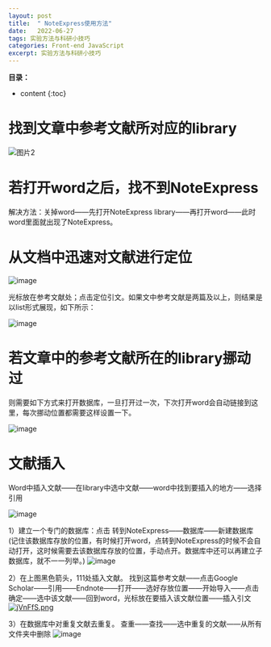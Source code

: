 ```yaml
---
layout: post
title:  " NoteExpress使用方法"
date:   2022-06-27
tags: 实验方法与科研小技巧
categories: Front-end JavaScript
excerpt: 实验方法与科研小技巧
---
```



**目录：**

* content
{:toc}

# 找到文章中参考文献所对应的library

![图片2](https://user-images.githubusercontent.com/61654690/221338814-bdff4f39-b0c5-46d6-b8aa-f3ac392fab7f.png)

# 若打开word之后，找不到NoteExpress

解决方法：关掉word——先打开NoteExpress library——再打开word——此时word里面就出现了NoteExpress。

# 从文档中迅速对文献进行定位

![image](https://user-images.githubusercontent.com/61654690/221338982-c4113e78-c34b-4fbe-ac75-752728285993.png)

光标放在参考文献处；点击定位引文。如果文中参考文献是两篇及以上，则结果是以list形式展现，如下所示：

![image](https://user-images.githubusercontent.com/61654690/221339018-e748934d-91ba-4a50-b41d-c9983cdb3427.png)

# 若文章中的参考文献所在的library挪动过

则需要如下方式来打开数据库，一旦打开过一次，下次打开word会自动链接到这里，每次挪动位置都需要这样设置一下。

![image](https://user-images.githubusercontent.com/61654690/221339530-d5050049-3098-44e5-a180-ff40b04c8bea.png)

# 文献插入

Word中插入文献——在library中选中文献——word中找到要插入的地方——选择引用

![image](https://user-images.githubusercontent.com/61654690/221339605-f5dd6ce6-aba4-41ef-90b7-83b4adaa7894.png)






1）建立一个专门的数据库：点击 转到NoteExpress——数据库——新建数据库(记住该数据库存放的位置，有时候打开word，点转到NoteExpress的时候不会自动打开，这时候需要去该数据库存放的位置，手动点开。数据库中还可以再建立子数据库，就不一一列举。)
![image](https://user-images.githubusercontent.com/61654690/175877567-83bbfb53-6be9-4609-8eba-37a2cdf4a3c4.png)

2）在上图黑色箭头，111处插入文献。
找到这篇参考文献——点击Google Scholar——引用——Endnote——打开——选好存放位置——开始导入——点击确定——选中该文献——回到word，光标放在要插入该文献位置——插入引文
[![jVnFfS.png](https://s1.ax1x.com/2022/06/27/jVnFfS.png)](https://imgtu.com/i/jVnFfS)




3）在数据库中对重复文献去重复。
查重——查找——选中重复的文献——从所有文件夹中删除
![image](https://user-images.githubusercontent.com/61654690/175879090-de084164-cb3b-4188-801e-3bf5360af4ea.png)







